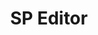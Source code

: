 ---
title: "SP Editor"
description: "Browser Extension for managing files (JS, CSS), modifying web/list properties, creating webhook subscriptions, editing web parts on pages, and running PnPjs TypeScript snippets."
image: ""
externalLink: "https://microsoftedge.microsoft.com/addons/detail/affnnhcbfmcbbdlcadgkdbfafigmjdkk"
---